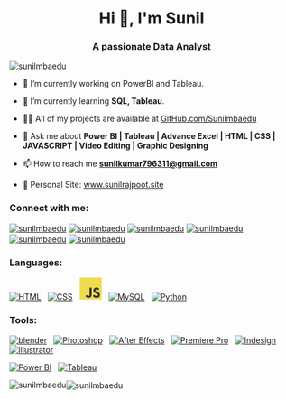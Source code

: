 <h1 align="center">Hi 👋, I'm Sunil</h1>
<h3 align="center">A passionate Data Analyst</h3>

<p align="left"> <a href="https://twitter.com/sunilmbaedu" target="_blank"><img src="https://img.shields.io/twitter/follow/sunilmbaedu?logo=twitter&style=for-the-badge" alt="sunilmbaedu" /></a> </p>

- 🔭 I’m currently working on PowerBI and Tableau.

- 🌱 I’m currently learning **SQL, Tableau**.

- 👨‍💻 All of my projects are available at <a href="https://github.com/sunilmbaedu" target="_blank">GitHub.com/Sunilmbaedu</a>

- 💬 Ask me about **Power BI | Tableau | Advance Excel | HTML | CSS | JAVASCRIPT | Video Editing | Graphic Designing**

- 📫 How to reach me **sunilkumar796311@gmail.com**

- 📄 Personal Site: <a href="https://www.sunilrajpoot.site" target="_blank">www.sunilrajpoot.site</a>

<h3 align="left">Connect with me:</h3>
<p align="left">
<a href="https://linkedin.com/in/sunilmbaedu" target="blank"><img align="center" src="https://raw.githubusercontent.com/rahuldkjain/github-profile-readme-generator/master/src/images/icons/Social/linked-in-alt.svg" alt="sunilmbaedu" height="30" width="40" /></a>
<a href="https://instagram.com/sunilmbaedu" target="blank"><img align="center" src="https://raw.githubusercontent.com/rahuldkjain/github-profile-readme-generator/master/src/images/icons/Social/instagram.svg" alt="sunilmbaedu" height="30" width="40" /></a>
<a href="https://twitter.com/sunilmbaedu" target="blank"><img align="center" src="https://raw.githubusercontent.com/rahuldkjain/github-profile-readme-generator/master/src/images/icons/Social/twitter.svg" alt="sunilmbaedu" height="30" width="40" /></a>
<a href="https://fb.com/sunilmbaedu" target="blank"><img align="center" src="https://raw.githubusercontent.com/rahuldkjain/github-profile-readme-generator/master/src/images/icons/Social/facebook.svg" alt="sunilmbaedu" height="30" width="40" /></a>
<a href="https://www.behance.net/sunilmbaedu" target="blank"><img align="center" src="https://raw.githubusercontent.com/rahuldkjain/github-profile-readme-generator/master/src/images/icons/Social/behance.svg" alt="sunilmbaedu" height="30" width="40" /></a>
<a href="https://www.youtube.com/c/sunilmbaedu" target="blank"><img align="center" src="https://raw.githubusercontent.com/rahuldkjain/github-profile-readme-generator/master/src/images/icons/Social/youtube.svg" alt="sunilmbaedu" height="30" width="40" /></a>
</p>

<h3 align="left">Languages:</h3>
<p align="left">
<a href="https://developer.mozilla.org/en-US/docs/Web/html" target="_blank" rel="noreferrer"> <img src="https://github.com/sunilmbaedu/sunilmbaedu/assets/154014386/d23fc859-f725-4b37-b947-fa003991212c" alt="HTML" width="40" height="40"/></a>&nbsp;&nbsp;
<a href="https://developer.mozilla.org/en-US/docs/Web/css" target="_blank" rel="noreferrer"> <img src="https://github.com/sunilmbaedu/sunilmbaedu/assets/154014386/4e63bc63-e2c6-41e9-805d-8cc8441408ca" alt="CSS" width="40" height="40"/></a>&nbsp;&nbsp;
<a href="https://developer.mozilla.org/en-US/docs/Web/JavaScript" target="_blank" rel="noreferrer"> <img src="https://raw.githubusercontent.com/devicons/devicon/master/icons/javascript/javascript-original.svg" alt="javascript" width="40" height="40"/></a>&nbsp;&nbsp;
<a href="https://developer.mozilla.org/en-US/docs/Web/mysql](https://dev.mysql.com/doc/" target="_blank" rel="noreferrer"> <img src="https://github.com/user-attachments/assets/fddecce7-3cfb-4d9e-9f70-dff9158f2ece" alt="MySQL" width="40" height="40"/></a>&nbsp;&nbsp;
<a href="https://developer.mozilla.org/en-US/docs/Web/python](https://developer.mozilla.org/en-US/docs/Glossary/Python" target="_blank" rel="noreferrer"> <img src="https://github.com/user-attachments/assets/4ba5b21d-4976-4799-9c2c-1a1b355b6a39" alt="Python" width="40" height="40"/></a>&nbsp;&nbsp;

</p>

<h3 align="left">Tools:</h3>
<p align="left"> 
<a href="https://www.blender.org/" target="_blank" rel="noreferrer"> <img src="https://download.blender.org/branding/community/blender_community_badge_white.svg" alt="blender" width="40" height="40"/></a>&nbsp;&nbsp;
<a href="https://www.adobe.com/in/products/photoshop.html" target="_blank" rel="noreferrer"> <img src="https://github.com/sunilmbaedu/sunilmbaedu/assets/154014386/d88b11b7-d154-4f99-9b47-907bef2ea393" alt="Photoshop" width="40" height="40"/></a>&nbsp;&nbsp;
<a href="https://www.adobe.com/in/products/aftereffects.html" target="_blank" rel="noreferrer"> <img src="https://github.com/sunilmbaedu/sunilmbaedu/assets/154014386/28f4adc5-ff5f-4602-8918-b01e0a6eaf47" alt="After Effects" width="40" height="40"/></a>&nbsp;&nbsp;
<a href="https://www.adobe.com/in/products/premiere.html" target="_blank" rel="noreferrer"> <img src="https://github.com/sunilmbaedu/sunilmbaedu/assets/154014386/9177309c-4eae-4555-8ba7-2ef6e10751a7" alt="Premiere Pro" width="40" height="40"/></a>&nbsp;&nbsp;
<a href="https://www.adobe.com/in/products/indesign.html" target="_blank" rel="noreferrer"> <img src="https://github.com/sunilmbaedu/sunilmbaedu/assets/154014386/97670ff4-b263-40cb-a7b5-776d60743787" alt="Indesign" width="40" height="40"/></a>&nbsp;&nbsp;
<a href="https://www.adobe.com/in/products/illustrator.html" target="_blank" rel="noreferrer"> <img src="https://github.com/sunilmbaedu/sunilmbaedu/assets/154014386/f08c71a3-1c7e-4899-a087-5f73dccb75b4" alt="illustrator" width="40" height="40"/></a>&nbsp;&nbsp;
</p>
<p align="left">
<a href="https://www.microsoft.com/en-us/power-platform/products/power-bi" target="_blank" rel="noreferrer"> <img src="https://github.com/user-attachments/assets/e1f0b0f0-0e72-4514-b6ad-362043aabd83" alt="Power BI" width="40" height="40"/></a>&nbsp;&nbsp;
<a href="https://www.tableau.com/" target="_blank" rel="noreferrer"> <img src="https://github.com/user-attachments/assets/625ab84e-5275-4d5c-a147-570ae46ac60d" alt="Tableau" width="40" height="40"/></a>&nbsp;&nbsp;
</p>


<p><img align="left" src="https://github-readme-stats.vercel.app/api/top-langs?username=sunilmbaedu&show_icons=true&locale=en&layout=compact" alt="sunilmbaedu" /></p>
<p><img align="center" src="https://github-readme-streak-stats.herokuapp.com/?user=sunilmbaedu&" alt="sunilmbaedu" /></p>
